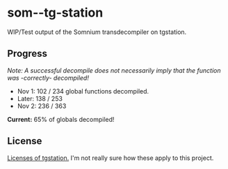 # som--tg-station
WIP/Test output of the Somnium transdecompiler on tgstation.

## Progress
*Note: A successful decompile does not necessarily imply that the function was -correctly- decompiled!*

- Nov 1: 102 / 234 global functions decompiled.
- Later: 138 / 253
- Nov 2: 236 / 363

**Current:** 65% of globals decompiled!

## License
[Licenses of tgstation.](https://github.com/somnium13/-tg-station#license) I'm not really sure how these apply to this project.

